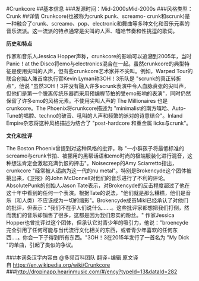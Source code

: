 #Crunkcore
##基本信息
###发源时间：Mid-2000sMid-2000s
###风格类型：Crunk
##详情
Crunkcore(也被称为crunk punk、screamo-
crunk和scrunk)是一种融合了crunk、screamo、pop、electronic和舞曲等多种文化和音乐元素的音乐流派。这一流派的特点通常是尖叫的人声、嘻哈节奏和性挑逗的歌词。



**历史和特点**

作家和音乐人Jessica Hopper声称，crunkcore的影响可以追溯到2005年，当时Panic！at the
Disco将emo与electronics混合在一起。虽然crunkcore的典型特征是使用尖叫的人声，但有些crunkcore艺术家并不尖叫。例如，Warped
Tour的联合创始人兼首席执行官Kevin Lyman称3OH！3乐队是 "scrunk的真正转折点"，他说
"虽然3OH！3并没有融入许多scrunk表演中令人血脉贲张的尖叫声，但他们是第一个脱离传统乐器而采用预编程节拍的受emo影响的表演"，同时仍然保留了许多emo的风格元素。不使用尖叫人声的
The Millionaires 也是crunkcore。The Phoenix将crunkcore描述为 "minimalist的南方嘻哈、Auto-
Tune的唱腔、techno的破音、吼叫的人声和频繁的派对的诗意结合"。Inland Empire杂志将这种风格描述为结合了 "post-hardcore
和重金属 licks与crunk"。



**文化和批评**

The Boston Phoenix曾提到对这种风格的批评，称
"一小群孩子将最低标准的screamo与crunk节拍、被挪用的黑帮话语和emo时尚的极端服装化进行混音，这种想法肯定会激起充满仇恨的抨击"。Noisecreep的Amy
Sciarretto指出，crunkcore "经常被人诟病为这一代的nu metal"。特别是Brokencyde这个团体被挑出来，《卫报》的John
McDonnell对他们的音乐进行了不利的评论。AbsolutePunk的创始人Jason
Tate表示，对Brokencyde的反击程度超过了他在这十年中看到的任何一个表演。根据Tate的说法，"他们就是那么糟糕，他们是音乐（和人类）不应该成为一切的缩影"。Brokencyde成员Mikl已经承认了对他们的批评，但表示："我们不在乎人们说什么......。这些批评家都想把我们打倒，然而我们的音乐却销售了很多，这都是因为我们忠实的粉丝。"
作家Jessica
Hopper也曾批评过这个团体，但承认它对青少年的吸引力，他说："broencyde完全引用了任何可能与当代流行文化相关的东西，或者青少年喜欢的任何东西....。你会一下子得到所有东西。"3OH！3在2015年发行了一首名为
"My Dick "的单曲，引起了类似的争议。

###本词条汉字内容由 @多频百科团队 翻译+编辑
原文译自 https://en.wikipedia.org/wiki/Crunkcore
###http://dropinapp.hearinmusic.com/#/ency?typeId=13&dataId=282
